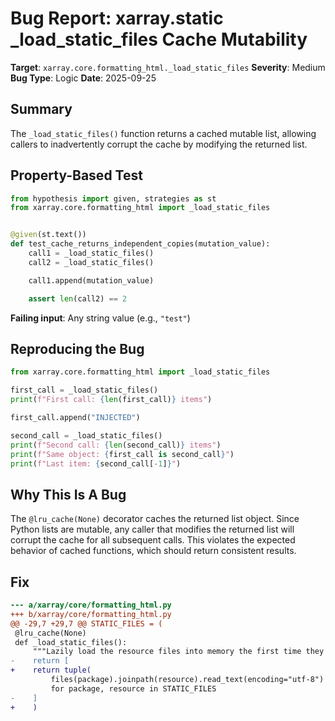 # Bug Report: xarray.static _load_static_files Cache Mutability

**Target**: `xarray.core.formatting_html._load_static_files`
**Severity**: Medium
**Bug Type**: Logic
**Date**: 2025-09-25

## Summary

The `_load_static_files()` function returns a cached mutable list, allowing callers to inadvertently corrupt the cache by modifying the returned list.

## Property-Based Test

```python
from hypothesis import given, strategies as st
from xarray.core.formatting_html import _load_static_files


@given(st.text())
def test_cache_returns_independent_copies(mutation_value):
    call1 = _load_static_files()
    call2 = _load_static_files()

    call1.append(mutation_value)

    assert len(call2) == 2
```

**Failing input**: Any string value (e.g., `"test"`)

## Reproducing the Bug

```python
from xarray.core.formatting_html import _load_static_files

first_call = _load_static_files()
print(f"First call: {len(first_call)} items")

first_call.append("INJECTED")

second_call = _load_static_files()
print(f"Second call: {len(second_call)} items")
print(f"Same object: {first_call is second_call}")
print(f"Last item: {second_call[-1]}")
```

## Why This Is A Bug

The `@lru_cache(None)` decorator caches the returned list object. Since Python lists are mutable, any caller that modifies the returned list will corrupt the cache for all subsequent calls. This violates the expected behavior of cached functions, which should return consistent results.

## Fix

```diff
--- a/xarray/core/formatting_html.py
+++ b/xarray/core/formatting_html.py
@@ -29,7 +29,7 @@ STATIC_FILES = (
 @lru_cache(None)
 def _load_static_files():
     """Lazily load the resource files into memory the first time they are needed"""
-    return [
+    return tuple(
         files(package).joinpath(resource).read_text(encoding="utf-8")
         for package, resource in STATIC_FILES
-    ]
+    )
```